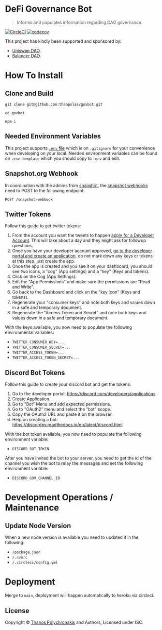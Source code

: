 # DeFi Governance Bot

> Informs and populates information regarding DAO governance.

[![CircleCI](https://circleci.com/gh/thanpolas/govbot.svg?style=svg)](https://circleci.com/gh/thanpolas/govbot)
[![codecov](https://codecov.io/gh/thanpolas/govbot/branch/main/graph/badge.svg?token=GMSGENFPYS)](https://codecov.io/gh/thanpolas/govbot)

This project has kindly been supported and sponsored by:

-   [Uniswap DAO][uniswap].
-   [Balancer DAO][balancer].

# How To Install

## Clone and Build

```
git clone git@github.com:thanpolas/govbot.git

cd govbot

npm i
```

## Needed Environment Variables

This project supports [`.env` file][dotenv] which is on `.gitignore`
for your convenience when developing on your local. Needed environment variables
can be found on `.env-template` which you should copy to `.env` and edit.

## Snapshot.org Webhook

In coordination with the admins from [snapshot][snapshot], the [snapshot webhooks][snapshot_webhooks] need to POST to the following endpoint:

```
POST /snapshot-webhook
```

## Twitter Tokens

Follow this guide to get twitter tokens:

1. From the account you want the tweets to happen [apply for a Developer Account][twitter-apply]. This will take about a day and they might ask for followup questions.
1. Once you have your developer account approved, [go to the developer portal and create an application][twitter-portal], do not mark down any keys or tokens at this step, just create the app.
1. Once the app is created and you see it on your dashboard, you should see two icons, a "cog" (App settings) and a "key" (Keys and tokens).
1. Click on the Cog (App Settings).
1. Edit the "App Permissions" and make sure the permissions are "Read and Write".
1. Go back to the Dashboard and click on the "key icon" (Keys and tokens).
1. Regenerate your "consumer keys" and note both keys and values down in a safe and temporary document.
1. Regenerate the "Access Token and Secret" and note both keys and values down in a safe and temporary document.

With the keys available, you now need to populate the following environmental variables:

-   `TWITTER_CONSUMER_KEY=...`
-   `TWITTER_CONSUMER_SECRET=...`
-   `TWITTER_ACCESS_TOKEN=...`
-   `TWITTER_ACCESS_TOKEN_SECRET=...`

## Discord Bot Tokens

Follow this guide to create your discord bot and get the tokens:

1. Go to the developer portal: https://discord.com/developers/applications
1. Create Application.
1. Go to "Bot" Menu and add expected permissions.
1. Go to "OAuth2" menu and select the "bot" scope.
1. Copy the OAuth2 URL and paste it on the browser.
1. Help on creating a bot: https://discordpy.readthedocs.io/en/latest/discord.html

With the bot token available, you now need to populate the following environment variable:

-   `DISCORD_BOT_TOKEN`

After you have invited the bot to your server, you need to get the id of the channel you wish the bot to relay the messages and set the following environment variable:

-   `DISCORD_GOV_CHANNEL_ID`

# Development Operations / Maintenance

## Update Node Version

When a new node version is available you need to updated it in the following:

-   `/package.json`
-   `/.nvmrc`
-   `/.circleci/config.yml`

# Deployment

Merge to `main`, deployment will happen automatically to heroku via circleci.

## License

Copyright © [Thanos Polychronakis][thanpolas] and Authors, Licensed under ISC.

[docker-compose]: https://docs.docker.com/compose/reference/overview/
[docker-desktop]: https://www.docker.com/products/docker-desktop
[dotenv]: https://github.com/motdotla/dotenv#readme
[thanpolas]: https://github.com/thanpolas
[tz]: https://momentjs.com/timezone
[twitter-apply]: https://developer.twitter.com/en/apply-for-access
[twitter-portal]: https://developer.twitter.com/en/portal/dashboard
[uniswap]: https://uniswap.org/
[balancer]: https://balancer.fi/
[snapshot]: https://snapshot.org/
[snapshot_webhooks]: https://docs.snapshot.org/webhooks
